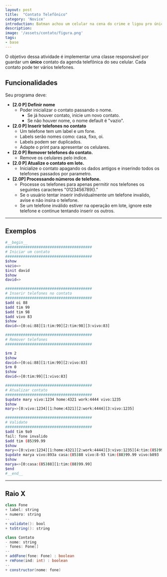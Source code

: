 ```yaml
---
layout: post
title:  "Contato Telefônico"
category: 'Novice'
introduction: Batman achou um celular na cena do crime e ligou pro único contato que tinha. O Coringa atende e pergunta "porque você está de terno Batman"? Após um silêncio sombrio do Batman ele chuta - você vem de um bat_zado?.
description:
image: '/assets/contato/figura.png'
tags:
- base
---
```


O objetivo dessa atividade é implementar uma classe responsável por guardar um **único** contato da agenda telefônica do seu celular. Cada contato pode ter vários telefones.

## Funcionalidades
Seu programa deve:

- **[2.0 P] Definir nome**
    - Poder inicializar o contato passando o nome.
        - Se já houver contato, inicie um novo contato.
        - Se não houver nome, o nome default é "vazio".
- **[2.0 P] Inserir telefones no contato** 
    - Um telefone tem um label e um fone.
    - Labels serão nomes como: casa, fixo, oi.
    - Labels podem ser duplicados.
    - Adapte o print para apresentar os celulares.
- **[2.0 P] Remover telefones do contato.**    
    - Remove os celulares pelo indice.
- **[2.0 P] Atualize o contato em lote.**
    - Inicialize o contato apagando os dados antigos e inserindo todos os telefones passados por parametro.
- **[2.0P] Processando números de telefone.**
    - Processe os telefones para apenas permitir nos telefones os seguintes caracteres "0123456789()."
    - Se o usuário tentar inserir individualmente um telefone invalido, avise e não insira o telefone.
    - Se um telefone inválido estiver na operação em lote, ignore este telefone e continue tentando inserir os outros.

---
## Exemplos

```bash
#__begin__
#######################################
# Iniciar um contato
#######################################
$show
vazio=>
$init david
$show
david=>

#######################################
# Inserir telefones no contato
#######################################
$add oi 88
$add tim 99
$add tim 98
$add vivo 83
$show
david=>[0:oi:88][1:tim:99][2:tim:98][3:vivo:83]

#######################################
# Remover telefones
#######################################

$rm 2
$show
david=>[0:oi:88][1:tim:99][2:vivo:83]
$rm 0
$show
david=>[0:tim:99][1:vivo:83]

#######################################
# Atualizar contato
#######################################
$update mary vivo:1234 home:4321 work:4444 vivo:1235
$show
mary=>[0:vivo:1234][1:home:4321][2:work:4444][3:vivo:1235]

#######################################
# Validate
#######################################
$add tim 9a9
fail: fone invalido
$add tim (85)99.99
$show
mary=>[0:vivo:1234][1:home:4321][2:work:4444][3:vivo:1235][4:tim:(85)99.99]
$update marya vivo:893a casa:(85)88 vivo:8-93 tim:(88)99.99 vivo:b893
$show
marya=>[0:casa:(85)88][1:tim:(88)99.99]
$end
#__end__
```

---
## Raio X

````java
class Fone
+ label: string
+ numero: string
--
+ validate(): bool
+ toString(): string

class Contato
- nome: string
- fones: Fone[]
--
+ addFone(fone: Fone) : boolean
+ rmFone(ind: int) : boolean
--
+ constructor(nome: fone)
````
